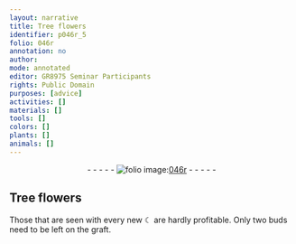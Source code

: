 ```yaml
---
layout: narrative
title: Tree flowers
identifier: p046r_5
folio: 046r
annotation: no
author:
mode: annotated
editor: GR8975 Seminar Participants
rights: Public Domain
purposes: [advice]
activities: []
materials: []
tools: []
colors: []
plants: []
animals: []
---
```


 <div class="folio" align="center">- - - - - <a href="http://gallica.bnf.fr/ark:/12148/btv1b10500001g/f97.item" target="_blank"><img src="https://cu-mkp.github.io/GR8975-edition/assets/photo-icon.png" alt="folio image: " style="display:inline-block; margin-bottom:-3px;"/>046r</a> - - - - - </div>  

## Tree flowers

 
Those that are seen with every new ☾ are hardly profitable. Only two buds need to be left on the graft.
 